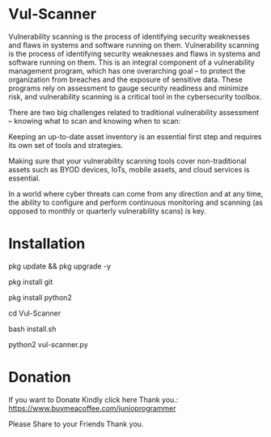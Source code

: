 # Vul-Scanner
Vulnerability scanning is the process of identifying security weaknesses and flaws in systems and software running on them.
Vulnerability scanning is the process of identifying security weaknesses and flaws in systems and software running on them. This is an integral component of a vulnerability management program, which has one overarching goal – to protect the organization from breaches and the exposure of sensitive data. These programs rely on assessment to gauge security readiness and minimize risk, and vulnerability scanning is a critical tool in the cybersecurity toolbox.

There are two big challenges related to traditional vulnerability assessment – knowing what to scan and knowing when to scan:

Keeping an up-to-date asset inventory is an essential first step and requires its own set of tools and strategies.

Making sure that your vulnerability scanning tools cover non-traditional assets such as BYOD devices, IoTs, mobile assets, and cloud services is essential.

In a world where cyber threats can come from any direction and at any time, the ability to configure and perform continuous monitoring and scanning (as opposed to monthly or quarterly vulnerability scans) is key.

# Installation

pkg update  && pkg upgrade -y

pkg install git

pkg install python2

cd Vul-Scanner

bash install.sh

python2 vul-scanner.py

# Donation
If you want to Donate Kindly click here Thank you.: https://www.buymeacoffee.com/junioprogrammer

Please Share to your Friends Thank you.
